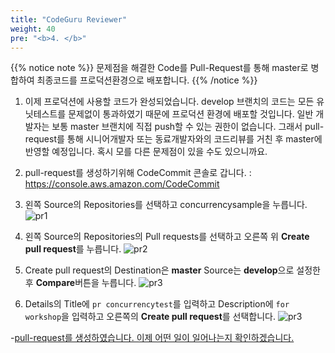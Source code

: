 ```yaml
---
title: "CodeGuru Reviewer"
weight: 40
pre: "<b>4. </b>"
---
```


{{% notice note %}}
문제점을 해결한 Code를 Pull-Request를 통해 master로 병합하여 최종코드를 프로덕션환경으로 배포합니다.
{{% /notice %}}

1. 이제 프로덕션에 사용할 코드가 완성되었습니다. develop 브랜치의 코드는 모든 유닛테스트를 문제없이 통과하였기 때문에 프로덕션 환경에 배포할 것입니다. 일반 개발자는 보통 master 브랜치에 직접 push할 수 있는 권한이 없습니다. 그래서 pull-request를 통해 시니어개발자 또는 동료개발자와의 코드리뷰를 거친 후 master에 반영할 예정입니다. 혹시 모를 다른 문제점이 있을 수도 있으니까요. 


1.	pull-request를 생성하기위해 CodeCommit 콘솔로 갑니다. : https://console.aws.amazon.com/CodeCommit    

1. 왼쪽 Source의 Repositories를 선택하고 concurrencysample을 누릅니다. 
    ![pr1](/images/pc-codecommit-select.png)

1. 왼쪽 Source의 Repositories의 Pull requests를 선택하고 오른쪽 위 **Create pull request**를 누릅니다. 
    ![pr2](/images/pc-codecommit-prselect.png)

1. Create pull request의 Destination은 **master** Source는 **develop**으로 설정한 후 **Compare**버튼을 누릅니다. 
    ![pr3](/images/pc-codecommit-createpr.png)

1. Details의 Title에 `pr concurrencytest`를 입력하고 Description에 `for workshop`을 입력하고 오른쪽의 **Create pull request**를 선택합니다. 
    ![pr3](/images/pc-codecommit-fin.png)

-[pull-request를 생성하였습니다. 이제 어떤 일이 일어나는지 확인하겠습니다. ](/ko/codegurupr/solve-awssdk)
